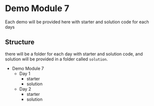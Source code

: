 # Demo Module 7

Each demo will be provided here with starter and solution code for each days

## Structure

there will be a folder for each day with starter and solution code, and solution will be provided in a folder called `solution`.

* Demo Module 7
  * Day 1
    * starter
    * solution
  * Day 2
    * starter
    * solution
